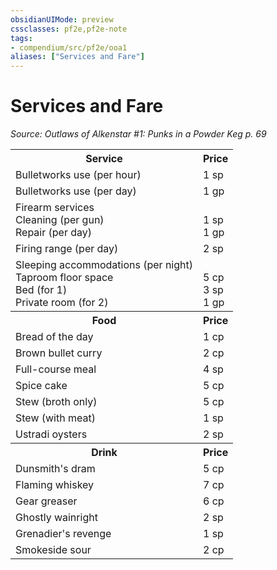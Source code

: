 ```yaml
---
obsidianUIMode: preview
cssclasses: pf2e,pf2e-note
tags:
- compendium/src/pf2e/ooa1
aliases: ["Services and Fare"]
---
```

# Services and Fare  
*Source: Outlaws of Alkenstar #1: Punks in a Powder Keg p. 69*  

<table>
<tr>
  <th>Service</th>
  <th>Price</th>
</tr>
<tr>
  <td>Bulletworks use (per hour)</td>
  <td>1 sp</td>
</tr>
<tr>
  <td>Bulletworks use (per day)</td>
  <td>1 gp</td>
</tr>
<tr>
  <td>Firearm services<br />Cleaning (per gun)<br />Repair (per day)</td>
  <td><br />1 sp<br />1 gp</td>
</tr>
<tr>
  <td>Firing range (per day)</td>
  <td>2 sp</td>
</tr>
<tr>
  <td>Sleeping accommodations (per night)<br />Taproom floor space<br />Bed (for 1)<br />Private room (for 2)</td>
  <td><br />5 cp<br />3 sp<br />1 gp</td>
</tr>
<tr>
  <th>Food</th>
  <th>Price</th>
</tr>
<tr>
  <td>Bread of the day</td>
  <td>1 cp</td>
</tr>
<tr>
  <td>Brown bullet curry</td>
  <td>2 cp</td>
</tr>
<tr>
  <td>Full-course meal</td>
  <td>4 sp</td>
</tr>
<tr>
  <td>Spice cake</td>
  <td>5 cp</td>
</tr>
<tr>
  <td>Stew (broth only)</td>
  <td>5 cp</td>
</tr>
<tr>
  <td>Stew (with meat)</td>
  <td>1 sp</td>
</tr>
<tr>
  <td>Ustradi oysters</td>
  <td>2 sp</td>
</tr>
<tr>
  <th>Drink</th>
  <th>Price</th>
</tr>
<tr>
  <td>Dunsmith's dram</td>
  <td>5 cp</td>
</tr>
<tr>
  <td>Flaming whiskey</td>
  <td>7 cp</td>
</tr>
<tr>
  <td>Gear greaser</td>
  <td>6 cp</td>
</tr>
<tr>
  <td>Ghostly wainright</td>
  <td>2 sp</td>
</tr>
<tr>
  <td>Grenadier's revenge</td>
  <td>1 sp</td>
</tr>
<tr>
  <td>Smokeside sour</td>
  <td>2 cp</td>
</tr>
</table>